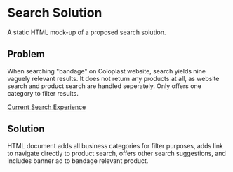 # Search Solution

A static HTML mock-up of a proposed search solution.

## Problem

When searching "bandage" on Coloplast website, search yields nine vaguely relevant results.  It does not return any products at all, as website search and product search are handled seperately.  Only offers one category to filter results.

[Current Search Experience](https://www.coloplast.us/search/#st=bandage)

## Solution

HTML document adds all business categories for filter purposes, adds link to navigate directly to product search, offers other search suggestions, and includes banner ad to bandage relevant product.